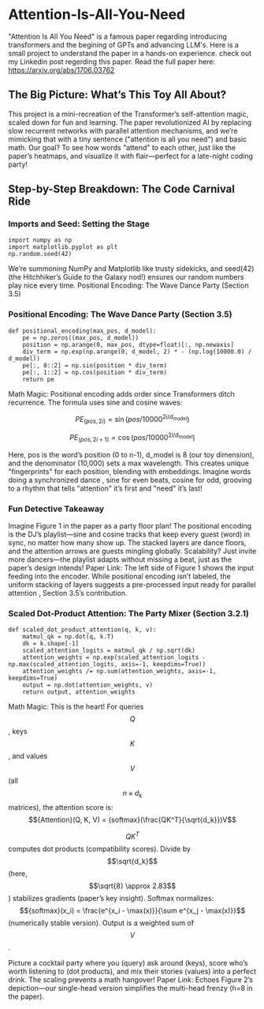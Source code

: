 # Attention-Is-All-You-Need
"Attention Is All You Need" is a famous paper regarding introducing transformers and the begining of GPTs and advancing LLM's. Here is a small project to understand the paper in a hands-on experience. check out my Linkedin post regerding this paper.
Read the full paper here: https://arxiv.org/abs/1706.03762

## The Big Picture: What’s This Toy All About?
This project is a mini-recreation of the Transformer’s self-attention magic, scaled down for fun and learning. The paper revolutionized AI by replacing slow recurrent networks with parallel attention mechanisms, and we’re mimicking that with a tiny sentence ("attention is all you need") and basic math. Our goal? To see how words "attend" to each other, just like the paper’s heatmaps, and visualize it with flair—perfect for a late-night coding party!

## Step-by-Step Breakdown: The Code Carnival Ride
### Imports and Seed: Setting the Stage
```
import numpy as np
import matplotlib.pyplot as plt
np.random.seed(42)
```
We’re summoning NumPy and Matplotlib like trusty sidekicks, and seed(42) (the Hitchhiker’s Guide to the Galaxy nod!) ensures our random numbers play nice every time.
Positional Encoding: The Wave Dance Party (Section 3.5)
### Positional Encoding: The Wave Dance Party (Section 3.5)
```
def positional_encoding(max_pos, d_model):
    pe = np.zeros((max_pos, d_model))
    position = np.arange(0, max_pos, dtype=float)[:, np.newaxis]
    div_term = np.exp(np.arange(0, d_model, 2) * - (np.log(10000.0) / d_model))
    pe[:, 0::2] = np.sin(position * div_term)
    pe[:, 1::2] = np.cos(position * div_term)
    return pe
```
Math Magic: Positional encoding adds order since Transformers ditch recurrence. The formula uses sine and cosine waves:

$$PE_{(pos, 2i)} = \sin\left(pos / 10000^{2i / d_{\text{model}}}\right)$$

$$PE_{(pos, 2i+1)} = \cos\left(pos / 10000^{2i / d_{\text{model}}}\right)$$

Here, pos is the word’s position (0 to n-1), d_model is 8 (our toy dimension), and the denominator (10,000) sets a max wavelength. This creates unique "fingerprints" for each position, blending with embeddings. Imagine words doing a synchronized dance , sine for even beats, cosine for odd, grooving to a rhythm that tells "attention" it’s first and "need" it’s last!
### Fun Detective Takeaway
Imagine Figure 1 in the paper as a party floor plan! The positional encoding is the DJ’s playlist—sine and cosine tracks that keep every guest (word) in sync, no matter how many show up. The stacked layers are dance floors, and the attention arrows are guests mingling globally. Scalability? Just invite more dancers—the playlist adapts without missing a beat, just as the paper’s design intends!
Paper Link: The left side of Figure 1 shows the input feeding into the encoder. While positional encoding isn’t labeled, the uniform stacking of layers suggests a pre-processed input ready for parallel attention , Section 3.5’s contribution.

### Scaled Dot-Product Attention: The Party Mixer (Section 3.2.1)
```
def scaled_dot_product_attention(q, k, v):
    matmul_qk = np.dot(q, k.T)
    dk = k.shape[-1]
    scaled_attention_logits = matmul_qk / np.sqrt(dk)
    attention_weights = np.exp(scaled_attention_logits - np.max(scaled_attention_logits, axis=-1, keepdims=True))
    attention_weights /= np.sum(attention_weights, axis=-1, keepdims=True)
    output = np.dot(attention_weights, v)
    return output, attention_weights
```

Math Magic: This is the heart! For queries $$Q$$, keys $$K$$, and values $$V$$ (all $$n \times d_k$$ matrices), the attention score is:
$${Attention}(Q, K, V) = {softmax}(\frac{QK^T}{\sqrt{d_k}})V$$

$$QK^T$$ computes dot products (compatibility scores).
Divide by $$\sqrt{d_k}$$ (here, $$\sqrt{8} \approx 2.83$$) stabilizes gradients (paper’s key insight).
Softmax normalizes: $${softmax}(x_i) = \frac{e^{x_i - \max(x)}}{\sum e^{x_j - \max(x)}}$$ (numerically stable version).
Output is a weighted sum of $$V$$.

Picture a cocktail party where you (query) ask around (keys), score who’s worth listening to (dot products), and mix their stories (values) into a perfect drink. The scaling prevents a math hangover!
Paper Link: Echoes Figure 2’s depiction—our single-head version simplifies the multi-head frenzy (h=8 in the paper).

